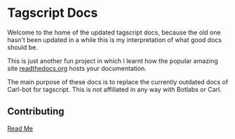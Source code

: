 # Tagscript Docs

Welcome to the home of the updated tagscript docs, because the old one hasn't been updated in a while this is my interpretation of what good docs should be.

This is just another fun project in which I learnt how the popular amazing site [readthedocs.org](https://readthedocs.org) hosts your documentation.

The main purpose of these docs is to replace the currently outdated docs of Carl-bot for tagscript. This is not affiliated in any way with Botlabs or Carl.

## Contributing

[Read Me](https://tagscript-docs.readthedocs.io/en/latest/info/contributing.html)
